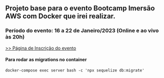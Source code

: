 ## Projeto base para o evento Bootcamp Imersão AWS com Docker que irei realizar.

### Período do evento: 16 a 22 de Janeiro/2023 (Online e ao vivo às 20h)

[>> Página de Inscrição do evento](https://inscricao.imersaoaws.com.br)


#### Para rodar as migrations no container ####
```
docker-compose exec server bash -c 'npx sequelize db:migrate'
```
